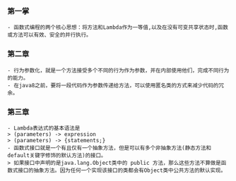 ### 第一掌
    - 函数式编程的两个核心思想：将方法和Lambda作为一等值,以及在没有可变共享状态时,函数或方法可以有效、安全的并行执行。
### 第二章
    - 行为参数化，就是一个方法接受多个不同的行为作为参数，并在内部使用他们，完成不同行为的能力。
    - 在java8之前，要将一段代码作为参数传递给方法，可以使用匿名类的方式来减少代码的冗余。
### 第三章
    - Lambda表达式的基本语法是
    > (parameters) -> expression
    > (parameters) -> {statements;}
    - 函数式接口就是一个有且仅有一个抽象方法，但是可以有多个非抽象方法(静态方法和default关键字修饰的默认方法)的接口。
    > 如果接口中声明的是java.lang.Object类中的 public 方法，那么这些方法不算做是函数式接口的抽象方法。因为任何一个实现该接口的类都会有Object类中公共方法的默认实现。
